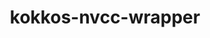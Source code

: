 ---
title: "kokkos-nvcc-wrapper"
layout: cache
categories: [package, develop]
meta: {"compilers": ["gcc@11.4.0"], "num_specs": 24, "num_specs_by_stack": {"e4s": 16, "e4s-neoverse-v2": 8, "root": 24}, "oss": ["ubuntu22.04"], "platforms": ["linux"], "stacks": ["e4s", "e4s-neoverse-v2", "root"], "targets": ["neoverse_v2", "x86_64_v3"], "versions": ["4.6.00", "4.6.01"]}
spec_details: [{"compiler": "gcc@11.4.0", "hash": "2gpgqyox3f6rrihoaifswynbeptf7sj4", "os": "ubuntu22.04", "platform": "linux", "size": "-", "stacks": ["e4s", "root"], "target": "x86_64_v3", "variants": ["build_system=generic"], "versions": ["4.6.00"]}, {"compiler": "gcc@11.4.0", "hash": "3nlr4p546kzyptte7efjwdtdcmlr6pva", "os": "ubuntu22.04", "platform": "linux", "size": "-", "stacks": ["e4s", "root"], "target": "x86_64_v3", "variants": ["build_system=generic"], "versions": ["4.6.00"]}, {"compiler": "gcc@11.4.0", "hash": "4kboaguoahjfoduni6fnpvursojkoqv4", "os": "ubuntu22.04", "platform": "linux", "size": "-", "stacks": ["e4s-neoverse-v2", "root"], "target": "neoverse_v2", "variants": ["build_system=generic"], "versions": ["4.6.00"]}, {"compiler": "gcc@11.4.0", "hash": "5sxnslrgiwof7ibr4pwiqtnr5vbnlt4p", "os": "ubuntu22.04", "platform": "linux", "size": "-", "stacks": ["e4s-neoverse-v2", "root"], "target": "neoverse_v2", "variants": ["build_system=generic"], "versions": ["4.6.00"]}, {"compiler": "gcc@11.4.0", "hash": "64cisldhhtzcw6cuvfdm3wvznj7pfdes", "os": "ubuntu22.04", "platform": "linux", "size": "-", "stacks": ["e4s", "root"], "target": "x86_64_v3", "variants": ["build_system=generic"], "versions": ["4.6.00"]}, {"compiler": "gcc@11.4.0", "hash": "7wptwqsts7we5e4eeafexrh4hsksvrmh", "os": "ubuntu22.04", "platform": "linux", "size": "-", "stacks": ["e4s", "root"], "target": "x86_64_v3", "variants": ["build_system=generic"], "versions": ["4.6.00"]}, {"compiler": "gcc@11.4.0", "hash": "afw4ot4anyitdx7ris7jkkhv2kmt4fxd", "os": "ubuntu22.04", "platform": "linux", "size": "-", "stacks": ["e4s-neoverse-v2", "root"], "target": "neoverse_v2", "variants": ["build_system=generic"], "versions": ["4.6.00"]}, {"compiler": "gcc@11.4.0", "hash": "dhhf5df6zro26vxzt2liw7j25avis6br", "os": "ubuntu22.04", "platform": "linux", "size": "-", "stacks": ["e4s-neoverse-v2", "root"], "target": "neoverse_v2", "variants": ["build_system=generic"], "versions": ["4.6.00"]}, {"compiler": "gcc@11.4.0", "hash": "hd4fwu5v2se55ojravqh5hkvnzgxkltc", "os": "ubuntu22.04", "platform": "linux", "size": "-", "stacks": ["e4s", "root"], "target": "x86_64_v3", "variants": ["build_system=generic"], "versions": ["4.6.00"]}, {"compiler": "gcc@11.4.0", "hash": "hnd2gkw2avsrwroinkfwes4ujchm4hog", "os": "ubuntu22.04", "platform": "linux", "size": "-", "stacks": ["e4s", "root"], "target": "x86_64_v3", "variants": ["build_system=generic"], "versions": ["4.6.01"]}, {"compiler": "gcc@11.4.0", "hash": "m4ulr7cslfznwztqcikmwrjyiso5bfdi", "os": "ubuntu22.04", "platform": "linux", "size": "-", "stacks": ["e4s", "root"], "target": "x86_64_v3", "variants": ["build_system=generic"], "versions": ["4.6.00"]}, {"compiler": "gcc@11.4.0", "hash": "mzswr4pnhrkquytbx5xm3nzuptvpntrd", "os": "ubuntu22.04", "platform": "linux", "size": "-", "stacks": ["e4s", "root"], "target": "x86_64_v3", "variants": ["build_system=generic"], "versions": ["4.6.00"]}, {"compiler": "gcc@11.4.0", "hash": "pi2rjdepbuczuw74c5ydnqymhddzbbqm", "os": "ubuntu22.04", "platform": "linux", "size": "-", "stacks": ["e4s", "root"], "target": "x86_64_v3", "variants": ["build_system=generic"], "versions": ["4.6.01"]}, {"compiler": "gcc@11.4.0", "hash": "pjv7xskzn5vmkq6q36uez3l2bgu5eilx", "os": "ubuntu22.04", "platform": "linux", "size": "-", "stacks": ["e4s", "root"], "target": "x86_64_v3", "variants": ["build_system=generic"], "versions": ["4.6.00"]}, {"compiler": "gcc@11.4.0", "hash": "plyzr5zriwjd23zsqi3kbp6r6iwfaw6j", "os": "ubuntu22.04", "platform": "linux", "size": "-", "stacks": ["e4s", "root"], "target": "x86_64_v3", "variants": ["build_system=generic"], "versions": ["4.6.00"]}, {"compiler": "gcc@11.4.0", "hash": "qlnlndmwpstpfv4smzdjfzzch22pdidu", "os": "ubuntu22.04", "platform": "linux", "size": "-", "stacks": ["e4s", "root"], "target": "x86_64_v3", "variants": ["build_system=generic"], "versions": ["4.6.00"]}, {"compiler": "gcc@11.4.0", "hash": "ucpdba2mmu2xbckws6de62fn7o4e2wmf", "os": "ubuntu22.04", "platform": "linux", "size": "-", "stacks": ["e4s-neoverse-v2", "root"], "target": "neoverse_v2", "variants": ["build_system=generic"], "versions": ["4.6.01"]}, {"compiler": "gcc@11.4.0", "hash": "ugtjdu6uoc3si7gf67jutohk2lyevugh", "os": "ubuntu22.04", "platform": "linux", "size": "-", "stacks": ["e4s", "root"], "target": "x86_64_v3", "variants": ["build_system=generic"], "versions": ["4.6.00"]}, {"compiler": "gcc@11.4.0", "hash": "umvroqzivmr73cpcvkizydiu4fukbtvs", "os": "ubuntu22.04", "platform": "linux", "size": "-", "stacks": ["e4s-neoverse-v2", "root"], "target": "neoverse_v2", "variants": ["build_system=generic"], "versions": ["4.6.00"]}, {"compiler": "gcc@11.4.0", "hash": "wxcdkubmc3dumbraywmyodm2o4fg7t2n", "os": "ubuntu22.04", "platform": "linux", "size": "-", "stacks": ["e4s", "root"], "target": "x86_64_v3", "variants": ["build_system=generic"], "versions": ["4.6.00"]}, {"compiler": "gcc@11.4.0", "hash": "x3eyyg4mc64t5aog6cwqbu4odxhd2wcr", "os": "ubuntu22.04", "platform": "linux", "size": "-", "stacks": ["e4s", "root"], "target": "x86_64_v3", "variants": ["build_system=generic"], "versions": ["4.6.00"]}, {"compiler": "gcc@11.4.0", "hash": "xhwdcusugygdqevggfeshhhena6m2voz", "os": "ubuntu22.04", "platform": "linux", "size": "-", "stacks": ["e4s-neoverse-v2", "root"], "target": "neoverse_v2", "variants": ["build_system=generic"], "versions": ["4.6.00"]}, {"compiler": "gcc@11.4.0", "hash": "yusxdeor5h74wsuydjqpv6mktwoi2il3", "os": "ubuntu22.04", "platform": "linux", "size": "-", "stacks": ["e4s", "root"], "target": "x86_64_v3", "variants": ["build_system=generic"], "versions": ["4.6.00"]}, {"compiler": "gcc@11.4.0", "hash": "zj2sax5vxo7s4telcxrmdbqmxgchuq4v", "os": "ubuntu22.04", "platform": "linux", "size": "-", "stacks": ["e4s-neoverse-v2", "root"], "target": "neoverse_v2", "variants": ["build_system=generic"], "versions": ["4.6.00"]}]
---